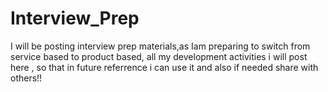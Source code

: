 # Interview_Prep
I will be posting interview prep materials,as Iam preparing to switch from service based to product based, all my development activities i will post here , so that in future referrence i can use it and also if needed share with others!!
